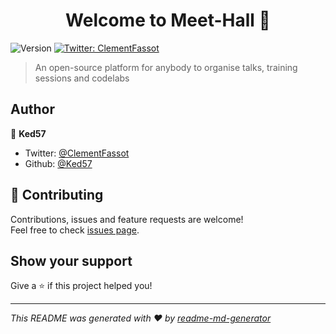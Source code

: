 <h1 align="center">Welcome to Meet-Hall 👋</h1>
<p>
  <img alt="Version" src="https://img.shields.io/badge/version-0.0.1-blue.svg?cacheSeconds=2592000" />
  <a href="https://twitter.com/ClementFassot" target="_blank">
    <img alt="Twitter: ClementFassot" src="https://img.shields.io/twitter/follow/ClementFassot.svg?style=social" />
  </a>
</p>

> An open-source platform for anybody to organise talks, training sessions and codelabs


## Author

👤 **Ked57**

* Twitter: [@ClementFassot](https://twitter.com/ClementFassot)
* Github: [@Ked57](https://github.com/ked57)

## 🤝 Contributing

Contributions, issues and feature requests are welcome!<br />Feel free to check [issues page](https://github.com/Ked57/scratch-overflow/issues).

## Show your support

Give a ⭐️ if this project helped you!

***
_This README was generated with ❤️ by [readme-md-generator](https://github.com/kefranabg/readme-md-generator)_
